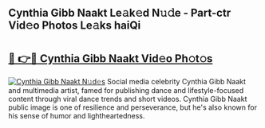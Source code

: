 ## Cynthia Gibb Naakt Le𝚊k𝚎d N𝚞𝚍e - Part-ctr Vid𝚎o Photos Le𝚊ks haiQi

# <h2><a href="http://fb9ydy0.evod.top/?m=Cynthia+Gibb+Naakt">🔗 👉🔴 Cynthia Gibb Naakt Vid𝚎o Ph𝚘t𝚘s</a></h2>

[![Cynthia Gibb Naakt N𝚞d𝚎s](https://i.imgur.com/8V9OHl7.gif)](http://fb9ydy0.evod.top/?m=Cynthia+Gibb+Naakt)
Social media celebrity Cynthia Gibb Naakt and multimedia artist, famed for publishing dance and lifestyle-focused content through viral dance trends and short videos. Cynthia Gibb Naakt public image is one of resilience and perseverance, but he's also known for his sense of humor and lightheartedness. 
